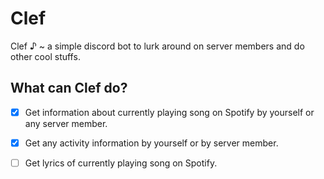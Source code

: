 # Clef

 Clef ♪ ~ a simple discord bot to lurk around on server members and do other cool stuffs.

## What can Clef do?

- [x] Get information about currently playing song on Spotify by yourself or any server member.

- [x] Get any activity information by yourself or by server member.

- [ ] Get lyrics of currently playing song on Spotify.
